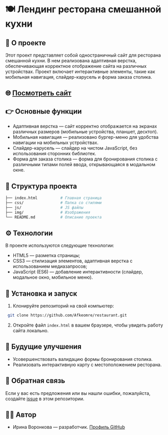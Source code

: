 # 🍽️ Лендинг ресторана смешанной кухни 

## 📌 О проекте 

Этот проект представляет собой одностраничный сайт для ресторана смешанной кухни. В нем реализована адаптивная верстка, обеспечивающая корректное отображение сайта на различных устройствах. Проект включает интерактивные элементы, такие как мобильная навигация, слайдер-карусель и форма заказа столика.

## 🌐 [Посмотреть сайт](https://afkeomre.github.io/restaurant/) 

## 👉 Основные функции 

- Адаптивная верстка — сайт корректно отображается на экранах различных размеров (мобильные устройства, планшет, десктоп).
- Мобильная навигация — реализовано бургер-меню для удобства навигации на мобильных устройствах.
- Слайдер-карусель — слайдер на чистом JavaScript, без использования сторонних библиотек.
- Форма для заказа столика — форма для бронирования столика с различными типами полей ввода, открывающаяся в модальном окне.

## 📁 Структура проекта

```bash
├── index.html          # Главная страница
├── css/                # Папка со стилями
├── js/                 # JS файлы
├── img/                # Изображения
└── README.md           # Описание проекта
```

## ⚙️ Технологии 

В проекте используются следующие технологии:
- HTML5 — разметка страницы;
- CSS3 — стилизация элементов, адаптивная верстка с использованием медиазапросов;
- JavaScript (ES6) — добавление интерактивности (слайдер, модальное окно, мобильное меню).

## 🚀 Установка и запуск 
1. Клонируйте репозиторий на свой компьютер:
  ```bash
   git clone https://github.com/Afkeomre/restaurant.git
  ```
2. Откройте файл `index.html` в вашем браузере, чтобы увидеть работу сайта локально.

## 💪 Будущие улучшения 
- Усовершенствовать валидацию формы бронирования столика.
- Реализовать интерактивную карту с местоположением ресторана.

## 💬 Обратная связь 

Если у вас есть предложения или вы нашли ошибки, пожалуйста, создайте [issue](https://github.com/afkeomre/restaurant/issues) в этом репозитории.

## 👩‍💻 Автор 
- Ирина Воронкова — разработчик. [Профиль GitHub](https://github.com/afkeomre)
